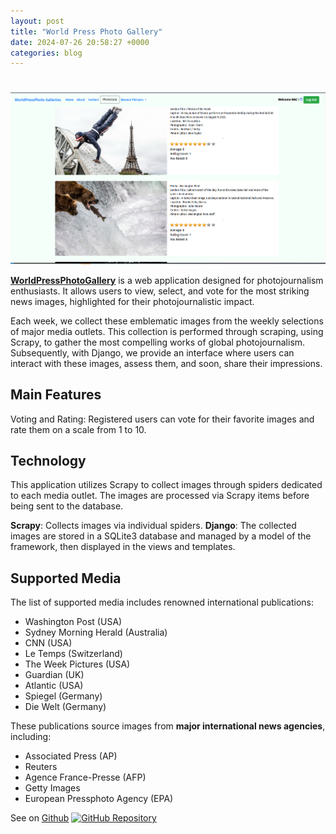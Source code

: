 ```yaml
---
layout: post
title: "World Press Photo Gallery"
date: 2024-07-26 20:58:27 +0000
categories: blog
---
```


# 

[![World Press photo ](https://raw.githubusercontent.com/hericlibong/worldPressPhotoGalery/main/media/worldpressphoto.PNG)](ttps://github.com/hericlibong/worldPressPhotoGalery)

[**WorldPressPhotoGallery**](https://github.com/hericlibong/worldPressPhotoGalery) is a web application designed for photojournalism enthusiasts. It allows users to view, select, and vote for the most striking news images, highlighted for their photojournalistic impact.

Each week, we collect these emblematic images from the weekly selections of major media outlets. This collection is performed through scraping, using Scrapy, to gather the most compelling works of global photojournalism. Subsequently, with Django, we provide an interface where users can interact with these images, assess them, and soon, share their impressions.

## Main Features
Voting and Rating: Registered users can vote for their favorite images and rate them on a scale from 1 to 10.

## Technology
This application utilizes Scrapy to collect images through spiders dedicated to each media outlet. The images are processed via Scrapy items before being sent to the database.

**Scrapy**: Collects images via individual spiders.
**Django**: The collected images are stored in a SQLite3 database and managed by a model of the framework, then displayed in the views and templates.

## Supported Media
The list of supported media includes renowned international publications:

- Washington Post (USA)
- Sydney Morning Herald (Australia)
- CNN (USA)
- Le Temps (Switzerland)
- The Week Pictures (USA)
- Guardian (UK)
- Atlantic (USA)
- Spiegel (Germany)
- Die Welt (Germany)

These publications source images from **major international news agencies**, including:

- Associated Press (AP)
- Reuters
- Agence France-Presse (AFP)
- Getty Images
- European Pressphoto Agency (EPA)

See on [Github](https://github.com/hericlibong/worldPressPhotoGalery)
<a href="https://github.com/hericlibong/worldPressPhotoGalery">
    <img src="https://github.githubassets.com/images/modules/logos_page/GitHub-Mark.png" alt="GitHub Repository" width="50" height="50"/>
</a>
